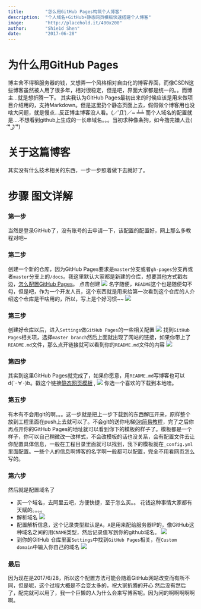 ```yaml
---
title:        "怎么用GitHub Pages构筑个人博客"
description:  "个人域名+GitHub+静态网页模板快速搭建个人博客"
image:        "http://placehold.it/400x200"
author:       "Shie1d Shen"
date:         "2017-06-28"
---
```

# 为什么用GitHub Pages
博主舍不得租服务器的钱，又想弄一个风格相对自由化的博客界面，而像CSDN这些博客虽然被人用了很多年，相对很稳定，但是吧，界面大家都是统一的。。而博主...就是想折腾一下。
其实我认为GitHub Pages最初出来的时候应该是用来做项目介绍用的，支持Markdown。但是这里扔个静态页面上去，假假做个博客用也没啥大问题，就是慢点...反正博主博客没人看。(／‵Д′)／~ ╧╧
而个人域名的配置就是....不想看到github上生成的一长串域名。。。当初求种像条狗，如今撸完嫌人丑( ͡° ͜ʖ ͡°)
# 关于这篇博客
其实没有什么技术相关的东西，一步一步照着做下去就好了。
# 步骤 图文详解
### 第一步
 当然是登录GitHub了，没有账号的去申请一下，该配置的配置好，网上那么多教程对吧~
### 第二步
创建一个新的仓库，因为GitHub Pages要求是`master`分支或者`gh-pages`分支再或者`master`分支上的`/docs`。我这里默认大家都是新建的仓库，想要其他方式戳右边，[怎么配置GitHub Pages](https://help.github.com/articles/configuring-a-publishing-source-for-github-pages/)。
点击创建
![](/resources/img-post/build_blog_1.png)
名字随便，`README`这个也是随便勾不勾，但是吧，作为一个开发人员，这个东西就是用来给第一次看到这个仓库的人介绍这个仓库是干啥用的，所以，写上是个好习惯~~ 
![](../resources/img-post/build_blog_2.png)
### 第三步
 创建好仓库以后，进入`Settings`做`GitHub Pages`的一些相关配置
![](../resources/img-post/build_blog_3.png)
找到`GitHub Pages`相关项，选择`master branch`然后上面就出现了网站的链接，如果你带上了`README.md`文件，那么点开链接就可以看到你的`README.md`文件的内容
![](../resources/img-post/build_blog_4.png)
### 第四步
 其实到这里GitHub Pages就完成了，如果你愿意，用`README.md`写博客也可以 d(`･∀･)b。戳这个链接[静态网页模板](http://jekyllthemes.org/) ,
![](../resources/img-post/build_blog_5.png)
你选一个喜欢的下载到本地哇。
### 第五步
有木有不会用git的啊。。。这一步就是把上一步下载到的东西解压开来，原样整个放到工程里面在push上去就可以了。不会git的送你电梯[Git简易教程](http://www.liaoxuefeng.com/wiki/0013739516305929606dd18361248578c67b8067c8c017b000)，完了之后你再点开你的GitHub Pages的地址就可以看到你下的模板的样子了。模板都是一个样子，你可以自己稍微改一改样式，不会改模板的话也没关系，会有配置文件去让你配置具体信息，一般在工程目录里面就可以找到，我下的模板就在`_config.yml`里面配置。一些个人的信息啊博客的名字啊一般都可以配置，完全不用看网页怎么写的。
### 第六步
然后就是配置域名了
* 买一个域名，去阿里云吧，方便快捷，至于怎么买。。 花钱这种事情大家都有天赋的。。。。
* 解析域名
![](../resources/img-post/build_blog_6.png)
* 配置解析信息，这个记录类型默认是`A`，`A`是用来配给服务器IP的，像GitHub这种域名之间的用`CNAME`类型，然后记录值写到你的github域名。
![](../resources/img-post/build_blog_7.png)
* 到你的GitHub 仓库里面`Settings`中找到`GitHub Pages`相关，在`Custom domain`中输入你自己的域名
![](../resources/img-post/build_blog_8.png)
### 最后
因为现在是2017/6/28，所以这个配置方法可能会随着GitHub网站改变而有所不同，但是呢，这个过程大概是不会变太多的，祝大家折腾的开心
然后没有然后了，配完就可以用了，我一个巨懒的人为什么会来写博客呢。因为闲的啊啊啊啊啊啊。




































